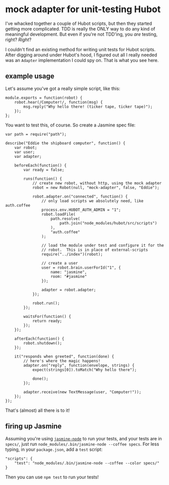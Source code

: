 # mock adapter for unit-testing Hubot

I've whacked together a couple of Hubot scripts, but then they started getting
more complicated.  TDD is really the ONLY way to do any kind of meaningful
development.  But even if you're not TDD'ing, you *are* testing, right?
_Right_?

I couldn't find an existing method for writing unit tests for Hubot scripts.
After digging around under Hubot's hood, I figured out all I really needed was
an `Adapter` implementation I could spy on.  That is what you see here.

## example usage

Let's assume you've got a really simple script, like this:

    module.exports = function(robot) {
        robot.hear(/Computer!/, function(msg) {
            msg.reply("Why hello there! (ticker tape, ticker tape)");
        });
    };

You want to test this, of course.  So create a Jasmine spec file:
    
    var path = require("path");
    
    describe("Eddie the shipboard computer", function() {
        var robot;
        var user;
        var adapter;
        
        beforeEach(function() {
            var ready = false;
            
            runs(function() {
                // create new robot, without http, using the mock adapter
                robot = new Robot(null, "mock-adapter", false, "Eddie");
                
                robot.adapter.on("connected", function() {
                    // only load scripts we absolutely need, like auth.coffee
                    process.env.HUBOT_AUTH_ADMIN = "1";
                    robot.loadFile(
                        path.resolve(
                            path.join("node_modules/hubot/src/scripts")
                        ),
                        "auth.coffee"
                    );
                    
                    // load the module under test and configure it for the
                    // robot.  This is in place of external-scripts
                    require("../index")(robot);
                    
                    // create a user
                    user = robot.brain.userForId("1", {
                        name: "jasmine",
                        room: "#jasmine"
                    });
                    
                    adapter = robot.adapter;
                });
                
                robot.run();
            });
            
            waitsFor(function() {
                return ready;
            });
        });
        
        afterEach(function() {
            robot.shutdown();
        });
        
        it("responds when greeted", function(done) {
            // here's where the magic happens!
            adapter.on("reply", function(envelope, strings) {
                expect(strings[0]).toMatch("Why hello there");
                
                done();
            });
            
            adapter.receive(new TextMessage(user, "Computer!"));
        });
    });

That's (almost) all there is to it!

## firing up Jasmine

Assuming you're using [`jasmine-node`][jasmine-node] to run your tests, and your
tests are in `specs/`, just run `node_modules/.bin/jasmine-node --coffee specs`.
For less typing, in your `package.json`, add a `test` script:

    "scripts": {
        "test": "node_modules/.bin/jasmine-node --coffee --color specs/"
    }

Then you can use `npm test` to run your tests!

[jasmine-node]: https://github.com/mhevery/jasmine-node

